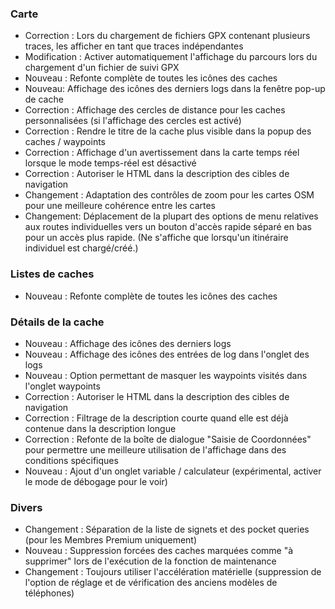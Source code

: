 ### Carte
- Correction : Lors du chargement de fichiers GPX contenant plusieurs traces, les afficher en tant que traces indépendantes
- Modification : Activer automatiquement l'affichage du parcours lors du chargement d'un fichier de suivi GPX
- Nouveau : Refonte complète de toutes les icônes des caches
- Nouveau: Affichage des icônes des derniers logs dans la fenêtre pop-up de cache
- Correction : Affichage des cercles de distance pour les caches personnalisées (si l'affichage des cercles est activé)
- Correction : Rendre le titre de la cache plus visible dans la popup des caches / waypoints
- Correction : Affichage d'un avertissement dans la carte temps réel lorsque le mode temps-réel est désactivé
- Correction : Autoriser le HTML dans la description des cibles de navigation
- Changement : Adaptation des contrôles de zoom pour les cartes OSM pour une meilleure cohérence entre les cartes
- Changement: Déplacement de la plupart des options de menu relatives aux routes individuelles vers un bouton d'accès rapide séparé en bas pour un accès plus rapide. (Ne s'affiche que lorsqu'un itinéraire individuel est chargé/créé.)

### Listes de caches
- Nouveau : Refonte complète de toutes les icônes des caches

### Détails de la cache
- Nouveau : Affichage des icônes des derniers logs
- Nouveau : Affichage des icônes des entrées de log dans l'onglet des logs
- Nouveau : Option permettant de masquer les waypoints visités dans l'onglet waypoints
- Correction : Autoriser le HTML dans la description des cibles de navigation
- Correction : Filtrage de la description courte quand elle est déjà contenue dans la description longue
- Correction : Refonte de la boîte de dialogue "Saisie de Coordonnées" pour permettre une meilleure utilisation de l'affichage dans des conditions spécifiques
- Nouveau : Ajout d'un onglet variable / calculateur (expérimental, activer le mode de débogage pour le voir)

### Divers
- Changement : Séparation de la liste de signets et des pocket queries (pour les Membres Premium uniquement)
- Nouveau : Suppression forcées des caches marquées comme "à supprimer" lors de l'exécution de la fonction de maintenance
- Changement : Toujours utiliser l'accélération matérielle (suppression de l'option de réglage et de vérification des anciens modèles de téléphones)
